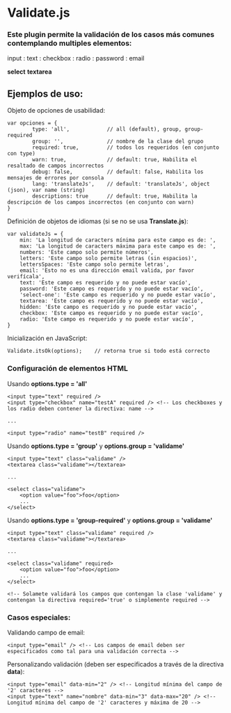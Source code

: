 # Validate.js

### Este plugin permite la validación de los casos más comunes contemplando multiples elementos:

input
: text
: checkbox
: radio
: password
: email

**select**
**textarea**

## Ejemplos de uso:

Objeto de opciones de usabilidad:
```
var opciones = {
		type: 'all',			// all (default), group, group-required
		group: '',				// nombre de la clase del grupo
		required: true,			// todos los requeridos (en conjunto con type)
		warn: true,				// default: true, Habilita el resaltado de campos incorrectos
		debug: false,			// default: false, Habilita los mensajes de errores por consola
		lang: 'translateJs',	// default: 'translateJs', object (json), var name (string)
		descriptions: true		// default: true, Habilita la descripción de los campos incorrectos (en conjunto con warn)
}
```
Definición de objetos de idiomas (si se no se usa **Translate.js**):
```
var validateJs = {
	min: 'La longitud de caracters mínima para este campo es de: ',
    max: 'La longitud de caracters máxima para este campo es de: ',
    numbers: 'Este campo solo permite números',
    letters: 'Este campo solo permite letras (sin espacios)',
    lettersSpaces: 'Este campo solo permite letras',
    email: 'Esto no es una dirección email valida, por favor verifícala',
    text: 'Este campo es requerido y no puede estar vacío',
    password: 'Este campo es requerido y no puede estar vacío',
    'select-one': 'Este campo es requerido y no puede estar vacío',
    textarea: 'Este campo es requerido y no puede estar vacío',
    hidden: 'Este campo es requerido y no puede estar vacío',
    checkbox: 'Este campo es requerido y no puede estar vacío',
    radio: 'Este campo es requerido y no puede estar vacío',
}
```
Inicialización en JavaScript:
```
Validate.itsOk(options);	// retorna true si todo está correcto
```

### Configuración de elementos **HTML**

Usando **options.type = 'all'**
```
<input type="text" required />
<input type="checkbox" name="testA" required /> <!-- Los checkboxes y los radio deben contener la directiva: name -->

...

<input type="radio" name="testB" required />
```

Usando **options.type = 'group'** y  **options.group = 'validame'**

```
<input type="text" class="validame" />
<textarea class="validame"></textarea>

...

<select class="validame">
	<option value="foo">foo</option>
	...
</select>
```
Usando **options.type = 'group-required'** y **options.group = 'validame'**
```
<input type="text" class="validame" required />
<textarea class="validame"></textarea>

...

<select class="validame" required>
	<option value="foo">foo</option>
	...
</select>

<!-- Solamete validará los campos que contengan la clase 'validame' y contengan la directiva required='true' o simplemente required -->
```

### Casos especiales:

Validando campo de email:
```
<input type="email" /> <!-- Los campos de email deben ser especificados como tal para una validación correcta -->
```
Personalizando validación (deben ser especificados a través de la directiva **data**):
```
<input type="email" data-min="2" /> <!-- Longitud mínima del campo de '2' caracteres -->
<input type="text" name="nombre" data-min="3" data-max="20" /> <!-- Longitud mínima del campo de '2' caracteres y máxima de 20 -->

```